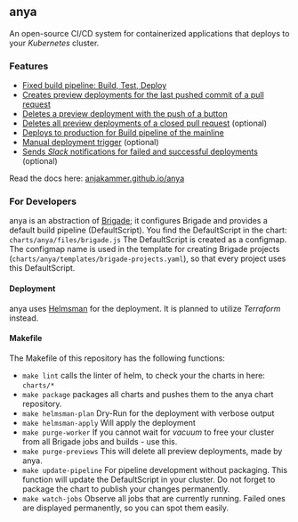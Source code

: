 ## anya

An open-source CI/CD system for containerized applications that deploys to your _Kubernetes_ cluster.

### Features
- [Fixed build pipeline: Build, Test, Deploy](https://anjakammer.github.io/anya/features/pipeline)
- [Creates preview deployments for the last pushed commit of a pull request](https://anjakammer.github.io/anya/features/preview-deployment)
- [Deletes a preview deployment with the push of a button](https://anjakammer.github.io/anya/features/delete-deployment.html#1-manual-deployment-deletion)
- [Deletes all preview deployments of a closed pull request](https://anjakammer.github.io/anya/features/delete-deployment.html#2-purge-preview-deployments-option) (optional)
- [Deploys to production for Build pipeline of the mainline](https://anjakammer.github.io/anya/features/production-deployment)
- [Manual deployment trigger](https://anjakammer.github.io/anya/features/manual-deployment) (optional)
- [Sends _Slack_ notifications for failed and successful deployments](https://anjakammer.github.io/anya/features/slack-notifications) (optional)

Read the docs here: [anjakammer.github.io/anya](https://anjakammer.github.io/anya/)

### For Developers
anya is an abstraction of [Brigade](https://github.com/Azure/brigade); it configures Brigade and provides a default build pipeline (DefaultScript). You find the DefaultScript in the chart: `charts/anya/files/brigade.js`
The DefaultScript is created as a configmap. The configmap name is used in the template for creating Brigade projects (`charts/anya/templates/brigade-projects.yaml`), so that every project uses this DefaultScript.

#### Deployment
anya uses [Helmsman](https://github.com/Praqma/helmsman) for the deployment. It is planned to utilize _Terraform_ instead.

#### Makefile
The Makefile of this repository has the following functions:
- `make lint` calls the linter of helm, to check your the charts in here: `charts/*`
- `make package` packages all charts and pushes them to the anya chart repository.
- `make helmsman-plan` Dry-Run for the deployment with verbose output
- `make helmsman-apply` Will apply the deployment
- `make purge-worker` If you cannot wait for _vacuum_ to free your cluster from all Brigade jobs and builds - use this.
- `make purge-previews` This will delete all preview deployments, made by anya.
- `make update-pipeline` For pipeline development without packaging. This function will update the DefaultScript in your cluster. Do not forget to package the chart to publish your changes permanently.
- `make watch-jobs` Observe all jobs that are currently running. Failed ones are displayed permanently, so you can spot them easily.
